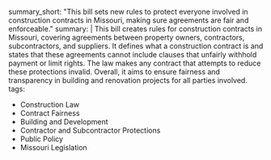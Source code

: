 summary_short: "This bill sets new rules to protect everyone involved in construction contracts in Missouri, making sure agreements are fair and enforceable."
summary: |
  This bill creates rules for construction contracts in Missouri, covering agreements between property owners, contractors, subcontractors, and suppliers. It defines what a construction contract is and states that these agreements cannot include clauses that unfairly withhold payment or limit rights. The law makes any contract that attempts to reduce these protections invalid. Overall, it aims to ensure fairness and transparency in building and renovation projects for all parties involved.
tags:
  - Construction Law
  - Contract Fairness
  - Building and Development
  - Contractor and Subcontractor Protections
  - Public Policy
  - Missouri Legislation
